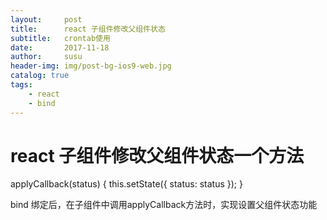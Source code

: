 ```yaml
---
layout:     post
title:      react 子组件修改父组件状态
subtitle:   crontab使用
date:       2017-11-18
author:     susu
header-img: img/post-bg-ios9-web.jpg
catalog: true
tags:
    - react
    - bind
---
```

# react 子组件修改父组件状态一个方法

<SmBaselineApply name={this.props.name} status={this.state.status} applyCallback={this.applyCallback.bind(this)}/>

  applyCallback(status) {
    this.setState({
      status: status
    });
  }
  
bind 绑定后，在子组件中调用applyCallback方法时，实现设置父组件状态功能

